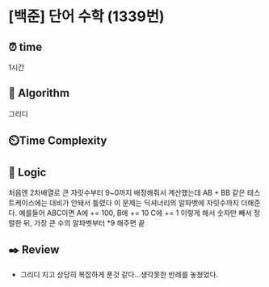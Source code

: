 # [백준] 단어 수학 (1339번)

## ⏰ **time**

1시간

## :pushpin: **Algorithm**

그리디

## ⏲️**Time Complexity**

## :round_pushpin: **Logic**

처음엔 2차배열로 큰 자릿수부터 9~0까지 배정해줘서 계산했는데 AB + BB 같은 테스트케이스에는 대비가 안돼서 틀렸다
이 문제는 딕셔너리의 알파벳에 자릿수까지 더해준다. 예를들어 ABC이면 A에 += 100, B에 += 10 C에 += 1
이렇게 해서 숫자만 빼서 정렬한 뒤, 가장 큰 수의 알파벳부터 \*9 해주면 끝

## :black_nib: **Review**

- 그리디 치고 상당히 복잡하게 푼것 같다...생각못한 반례를 놓쳤었다.
